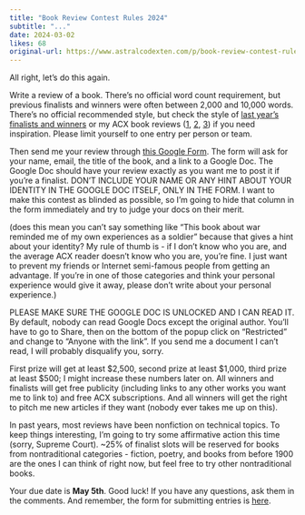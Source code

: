 ```yaml
---
title: "Book Review Contest Rules 2024"
subtitle: "..."
date: 2024-03-02
likes: 68
original-url: https://www.astralcodexten.com/p/book-review-contest-rules-2024
---
```

All right, let’s do this again.

Write a review of a book. There’s no official word count requirement, but previous finalists and winners were often between 2,000 and 10,000 words. There’s no official recommended style, but check the style of [last year’s finalists and winners](https://www.astralcodexten.com/p/book-review-contest-2023-winners) or my ACX book reviews ([1](https://astralcodexten.substack.com/p/book-review-lifespan), [2](https://astralcodexten.substack.com/p/book-review-which-country-has-the), [3](https://astralcodexten.substack.com/p/book-review-arabian-nights)) if you need inspiration. Please limit yourself to one entry per person or team.

Then send me your review through [this Google Form](https://forms.gle/bsCNSCep6S16uH966). The form will ask for your name, email, the title of the book, and a link to a Google Doc. The Google Doc should have your review exactly as you want me to post it if you’re a finalist. DON’T INCLUDE YOUR NAME OR ANY HINT ABOUT YOUR IDENTITY IN THE GOOGLE DOC ITSELF, ONLY IN THE FORM. I want to make this contest as blinded as possible, so I’m going to hide that column in the form immediately and try to judge your docs on their merit.

(does this mean you can’t say something like “This book about war reminded me of my own experiences as a soldier” because that gives a hint about your identity? My rule of thumb is - if I don’t know who you are, and the average ACX reader doesn’t know who you are, you’re fine. I just want to prevent my friends or Internet semi-famous people from getting an advantage. If you’re in one of those categories and think your personal experience would give it away, please don’t write about your personal experience.)

PLEASE MAKE SURE THE GOOGLE DOC IS UNLOCKED AND I CAN READ IT. By default, nobody can read Google Docs except the original author. You’ll have to go to Share, then on the bottom of the popup click on “Restricted” and change to “Anyone with the link”. If you send me a document I can’t read, I will probably disqualify you, sorry.

First prize will get at least $2,500, second prize at least $1,000, third prize at least $500; I might increase these numbers later on. All winners and finalists will get free publicity (including links to any other works you want me to link to) and free ACX subscriptions. And all winners will get the right to pitch me new articles if they want (nobody ever takes me up on this).

In past years, most reviews have been nonfiction on technical topics. To keep things interesting, I’m going to try some affirmative action this time (sorry, Supreme Court). ~25% of finalist slots will be reserved for books from nontraditional categories - fiction, poetry, and books from before 1900 are the ones I can think of right now, but feel free to try other nontraditional books.

Your due date is **May 5th**. Good luck! If you have any questions, ask them in the comments. And remember, the form for submitting entries is [here](https://forms.gle/bsCNSCep6S16uH966).
